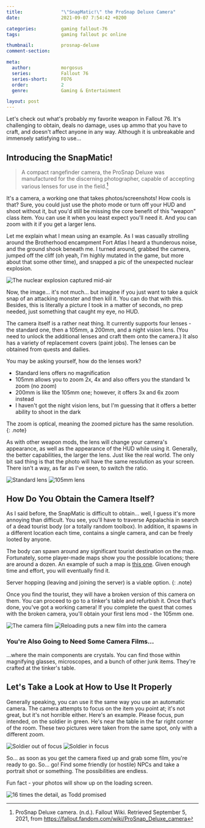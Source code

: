 ```yaml
---
title:              "\"SnapMatic!\" the ProSnap Deluxe Camera"
date:               2021-09-07 7:54:42 +0200

categories:         gaming fallout-76
tags:               gaming fallout pc online

thumbnail:          prosnap-deluxe
comment-section:

meta:
  author:           morgosus
  series:           Fallout 76
  series-short:     FO76
  order:            2
  genre:            Gaming & Entertainment

layout: post
---
```


Let's check out what's probably my favorite weapon in Fallout 76. It's challenging to obtain, deals no damage, uses up ammo that you have to craft, and doesn't affect anyone in any way. Although it is unbreakable and immensely satisfying to use...

## Introducing the SnapMatic!

> A compact rangefinder camera, the ProSnap Deluxe was manufactured for the discerning photographer, capable of accepting various lenses for use in the field.[^1]

It's a camera, a working one that takes photos/screenshots! How cools is that? Sure, you could just use the photo mode or turn off your HUD and shoot without it, but you'd still be missing the core benefit of this "weapon" class item. You can use it when you least expect you'll need it. And you can zoom with it if you get a larger lens.

Let me explain what I mean using an example. As I was casually strolling around the Brotherhood encampment Fort Atlas I heard a thunderous noise, and the ground shook beneath me. I turned around, grabbed the camera, jumped off the cliff (oh yeah, I'm highly mutated in the game, but more about that some other time), and snapped a pic of the unexpected nuclear explosion.

![The nuclear explosion captured mid-air](/assets/thm/gaming/fo76/camera/nuke.jpg)

Now, the image... it's not much... but imagine if you just want to take a quick snap of an attacking monster and then kill it. You can do that with this. Besides, this is literally a picture I took in a matter of seconds, no prep needed, just something that caught my eye, no HUD.

The camera itself is a rather neat thing. It currently supports four lenses - the standard one, then a 105mm, a 200mm, and a night vision lens. (You need to unlock the additional lenses and craft them onto the camera.) It also has a variety of replacement covers (paint jobs). The lenses can be obtained from quests and dailies.

You may be asking yourself, how do the lenses work?
- Standard lens offers no magnification
- 105mm allows you to zoom 2x, 4x and also offers you the standard 1x zoom (no zoom)
- 200mm is like the 105mm one; however, it offers 3x and 6x zoom instead
- I haven't got the night vision lens, but I'm guessing that it offers a better ability to shoot in the dark

The zoom is optical, meaning the zoomed picture has the same resolution.
{: .note}

As with other weapon mods, the lens will change your camera's appearance, as well as the appearance of the HUD while using it. Generally, the better capabilities, the larger the lens. Just like the real world. The only bit sad thing is that the photo will have the same resolution as your screen. There isn't a way, as far as I've seen, to switch the ratio.

<div class="comparison">
  <img src="/assets/thm/gaming/fo76/camera/finder.jpg" alt="Standard lens">
  <img src="/assets/thm/gaming/fo76/camera/camera-105mm.jpg" alt="105mm lens">
</div>

## How Do You Obtain the Camera Itself?

As I said before, the SnapMatic is difficult to obtain... well, I guess it's more annoying than difficult. You see, you'll have to traverse Appalachia in search of a dead tourist body (or a totally random toolbox). In addition, it spawns in a different location each time, contains a single camera, and can be freely looted by anyone.

The body can spawn around any significant tourist destination on the map. Fortunately, some player-made maps show you the possible locations; there are around a dozen. An example of such a map is [this one](https://i.imgur.com/bppHKpA.jpg). Given enough time and effort, you will eventually find it.

Server hopping (leaving and joining the server) is a viable option.
{: .note}

Once you find the tourist, they will have a broken version of this camera on them. You can proceed to go to a tinker's table and refurbish it. Once that's done, you've got a working camera! If you complete the quest that comes with the broken camera, you'll obtain your first lens mod - the 105mm one.

<div class="comparison">
  <img src="/assets/thm/gaming/fo76/ui/camera-film.jpg" alt="The camera film">
  <img src="/assets/thm/gaming/fo76/ui/camera-reload.jpg" alt="Reloading puts a new film into the camera">
</div>

### You're Also Going to Need Some Camera Films...

...where the main components are crystals. You can find those within magnifying glasses, microscopes, and a bunch of other junk items. They're crafted at the tinker's table.

## Let's Take a Look at How to Use It Properly

Generally speaking, you can use it the same way you use an automatic camera. The camera attempts to focus on the item you point at; it's not great, but it's not horrible either. Here's an example. Please focus, pun intended, on the soldier in green. He's near the table in the far right corner of the room. These two pictures were taken from the same spot, only with a different zoom.

<div class="comparison">
  <img src="/assets/thm/gaming/fo76/camera/out-of-focus.jpg" alt="Soldier out of focus">
  <img src="/assets/thm/gaming/fo76/camera/in-focus.jpg" alt="Soldier in focus">
</div>

So... as soon as you get the camera fixed up and grab some film, you're ready to go. So... go! Find some friendly (or hostile) NPCs and take a portrait shot or something. The possibilities are endless.

Fun fact - your photos will show up on the loading screen.

![16 times the detail, as Todd promised](/assets/thm/gaming/fo76/camera/camera-portrait.jpg)

[^1]: ProSnap Deluxe camera. (n.d.). Fallout Wiki. Retrieved September 5, 2021, from https://fallout.fandom.com/wiki/ProSnap_Deluxe_camera
